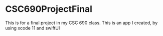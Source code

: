# CSC690ProjectFinal
This is for a final project in my CSC 690 class. This is an app I created, by using xcode 11 and swiftUI
